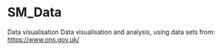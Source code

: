 # SM_Data
Data visualisation 
Data visualisation and analysis, using data sets from: https://www.ons.gov.uk/
